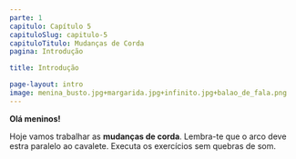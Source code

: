 ```yaml
---
parte: 1
capitulo: Capítulo 5
capituloSlug: capitulo-5
capituloTitulo: Mudanças de Corda
pagina: Introdução 

title: Introdução

page-layout: intro
image: menina_busto.jpg+margarida.jpg+infinito.jpg+balao_de_fala.png
---
```


**Olá meninos!**

Hoje vamos trabalhar as **mudanças de corda**. Lembra-te que o arco deve estra paralelo ao cavalete. Executa os exercícios sem quebras de som.


